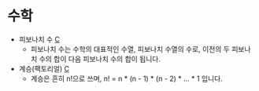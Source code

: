 # 수학
- 피보나치 수 [C](https://github.com/kmc7468/CppAlgorithms/blob/master/Math/Fibonacci.c)
	- 피보나치 수는 수학의 대표적인 수열, 피보나치 수열의 수로, 이전의 두 피보나치 수의 합이 다음 피보나치 수의 합이 됩니다.
- 계승(팩토리얼) [C](https://github.com/kmc7468/CppAlgorithms/blob/master/Math/Factorial.c)
	- 계승은 흔히 n!으로 쓰며, n! = n * (n - 1) * (n - 2) * ... * 1 입니다.
